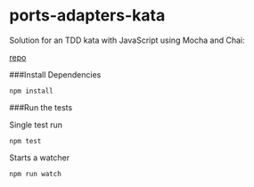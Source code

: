 ports-adapters-kata
===============

Solution for an TDD kata with JavaScript using Mocha and Chai:

[repo](https://github.com/swkBerlin/ports-and-adapters)


###Install Dependencies

	npm install


###Run the tests

Single test run

	npm test

Starts a watcher

	npm run watch
